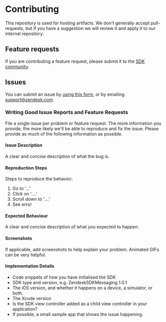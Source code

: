# Contributing

This repository is used for hosting artifacts. We don't generally accept pull-requests, but if you have a suggestion we will review it and apply it to our internal repository. 

## Feature requests

If you are contributing a feature request, please submit it to the [SDK community](https://develop.zendesk.com/hc/en-us/community/topics/360000018828-Mobile-SDKs).

## Issues

You can submit an issue by [using this form](https://support.zendesk.com/hc/en-us/requests/new), or by emailing [support@zendesk.com](mailto:support@zendesk.com).

### Writing Good Issue Reports and Feature Requests

File a single issue per problem or feature request. The more information you provide, the more likely we'll be able to reproduce and fix the issue. Please provide as much of the following information as possible.

#### Issue Description

A clear and concise description of what the bug is.

#### Reproduction Steps

Steps to reproduce the behavior:

1. Go to '...'
2. Click on '....'
3. Scroll down to '....'
4. See error

#### Expected Behaviour

A clear and concise description of what you expected to happen.

#### Screenshots

If applicable, add screenshots to help explain your problem. Animated GIFs can be very helpful.

#### Implementation Details

* Code snippets of how you have initialised the SDK
* SDK type and version, e.g. ZendeskSDKMessaging 1.0.1
* The iOS version, and whether it happens on a device, a simulator, or both.
* The Xcode version
* Is the SDK view controller added as a child view controller in your application?
* If possible, a small sample app that shows the issue happening.